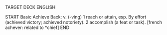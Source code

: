 TARGET DECK
ENGLISH

START
Basic
Achieve
Back: v. (-ving) 1 reach or attain, esp. By effort (achieved victory; achieved notoriety). 2 accomplish (a feat or task). [french achever: related to *chief]
END
